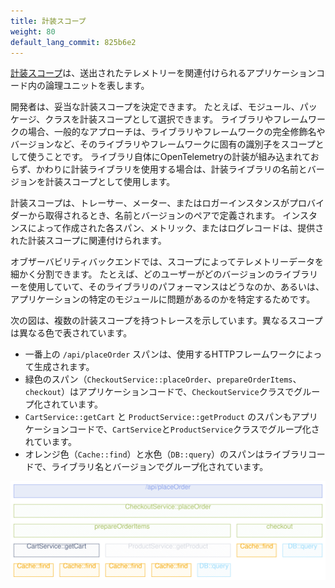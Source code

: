 ```yaml
---
title: 計装スコープ
weight: 80
default_lang_commit: 825b6e2
---
```


[計装スコープ](/docs/specs/otel/glossary/#instrumentation-scope)は、送出されたテレメトリーを関連付けられるアプリケーションコード内の論理ユニットを表します。

開発者は、妥当な計装スコープを決定できます。
たとえば、モジュール、パッケージ、クラスを計装スコープとして選択できます。
ライブラリやフレームワークの場合、一般的なアプローチは、ライブラリやフレームワークの完全修飾名やバージョンなど、そのライブラリやフレームワークに固有の識別子をスコープとして使うことです。
ライブラリ自体にOpenTelemetryの計装が組み込まれておらず、かわりに計装ライブラリを使用する場合は、計装ライブラリの名前とバージョンを計装スコープとして使用します。

計装スコープは、トレーサー、メーター、またはロガーインスタンスがプロバイダーから取得されるとき、名前とバージョンのペアで定義されます。
インスタンスによって作成された各スパン、メトリック、またはログレコードは、提供された計装スコープに関連付けられます。

オブザーバビリティバックエンドでは、スコープによってテレメトリーデータを細かく分割できます。
たとえば、どのユーザーがどのバージョンのライブラリーを使用していて、そのライブラリのパフォーマンスはどうなのか、あるいは、アプリケーションの特定のモジュールに問題があるのかを特定するためです。

次の図は、複数の計装スコープを持つトレースを示しています。異なるスコープは異なる色で表されています。

- 一番上の `/api/placeOrder` スパンは、使用するHTTPフレームワークによって生成されます。
- 緑色のスパン（`CheckoutService::placeOrder`、`prepareOrderItems`、`checkout`）はアプリケーションコードで、`CheckoutService`クラスでグループ化されています。
- `CartService::getCart` と `ProductService::getProduct` のスパンもアプリケーションコードで、`CartService`と`ProductService`クラスでグループ化されています。
- オレンジ色（`Cache::find`）と水色（`DB::query`）のスパンはライブラリコードで、ライブラリ名とバージョンでグループ化されています。

![この画像は、複数の計装スコープによるトレースを示しています。](spans-with-instrumentation-scope.svg)
